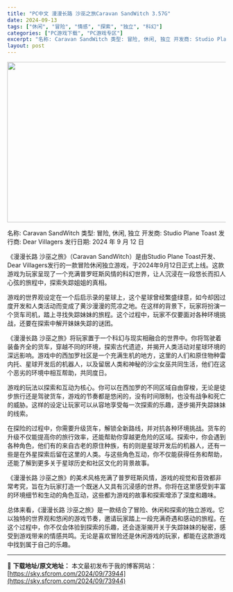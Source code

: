 ```yaml
---
title: "PC中文 漫漫长路 沙巫之旅Caravan SandWitch 3.57G"
date: 2024-09-13
tags: ["休闲", "冒险", "情感", "探索", "独立", "科幻"]
categories: ["PC游戏下载", "PC游戏专区"]
excerpt: "名称: Caravan SandWitch 类型: 冒险, 休闲, 独立 开发商: Studio Plane Toast 发行商: Dear Villagers 发行日期: 2024 年 9 月 12 日 《漫漫长路 沙巫之旅》（Caravan SandWitch）是由Studio Plane To&hellip;"
layout: post
---
```


<img class="aligncenter size-full wp-image-73945" src="https://sky.sfcrom.com/wp-content/uploads/2024/09/2024091303102535.webp" alt="" width="660" height="370" />

名称: Caravan SandWitch
类型: 冒险, 休闲, 独立
开发商: Studio Plane Toast
发行商: Dear Villagers
发行日期: 2024 年 9 月 12 日

《漫漫长路 沙巫之旅》（Caravan SandWitch）是由Studio Plane Toast开发、Dear Villagers发行的一款冒险休闲独立游戏，于2024年9月12日正式上线。这款游戏为玩家呈现了一个充满普罗旺斯风情的科幻世界，让人沉浸在一段悠长而扣人心弦的旅程中，探索失踪姐姐的真相。

游戏的世界观设定在一个后启示录的星球上，这个星球曾经繁盛绿意，如今却因过度开发和人类活动而变成了黄沙漫漫的荒凉之地。在这样的背景下，玩家将扮演一个货车司机，踏上寻找失踪妹妹的旅程。这个过程中，玩家不仅要面对各种环境挑战，还要在探索中解开妹妹失踪的谜团。

《漫漫长路 沙巫之旅》将玩家置于一个科幻与现实相融合的世界中。你将驾驶着装备齐全的货车，穿越不同的环境，探索古代遗迹，并揭开人类活动对星球环境的深远影响。游戏中的西加罗社区是一个充满生机的地方，这里的人们和原住物种雷内托、星球开发后的机器人，以及留居人类和神秘的沙尘女巫共同生活，他们在这个恶劣的环境中相互帮助，共同度日。

游戏的玩法以探索和互动为核心。你可以在西加罗的不同区域自由穿梭，无论是徒步旅行还是驾驶货车，游戏的节奏都是悠闲的，没有时间限制，也没有战争和死亡的威胁。这样的设定让玩家可以从容地享受每一次探索的乐趣，逐步揭开失踪妹妹的线索。

在探险的过程中，你需要升级货车，解锁全新路线，并对抗各种环境挑战。货车的升级不仅能提高你的旅行效率，还能帮助你穿越更危险的区域。探索中，你会遇到各种角色，他们有的来自古老的原住种族，有的则是星球开发后的机器人，还有一些是在外星探索后留在这里的人类。与这些角色互动，你不仅能获得任务和帮助，还能了解到更多关于星球历史和社区文化的背景故事。

《漫漫长路 沙巫之旅》的美术风格充满了普罗旺斯风情，游戏的视觉和音效都非常考究，旨在为玩家打造一个既迷人又具有沉浸感的世界。你将在这里感受到丰富的环境细节和生动的角色互动，这些都为游戏的故事和探索增添了深度和趣味。

总体来看，《漫漫长路 沙巫之旅》是一款结合了冒险、休闲和探索的独立游戏。它以独特的世界观和悠闲的游戏节奏，邀请玩家踏上一段充满奇遇和感动的旅程。在这个过程中，你不仅会体验到探索的乐趣，还会逐渐揭开关于失踪妹妹的秘密，感受到游戏带来的情感共鸣。无论是喜欢冒险还是休闲游戏的玩家，都能在这款游戏中找到属于自己的乐趣。

---
📖 **下载地址/原文地址：** 本文最初发布于我的博客网站：[https://sky.sfcrom.com/2024/09/73944](https://sky.sfcrom.com/2024/09/73944)
